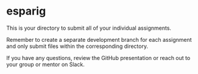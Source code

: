 # esparig

This is your directory to submit all of your individual assignments.

Remember to create a separate development branch for each assignment and only
submit files within the corresponding directory.

If you have any questions, review the GitHub presentation or reach out to your
group or mentor on Slack.
